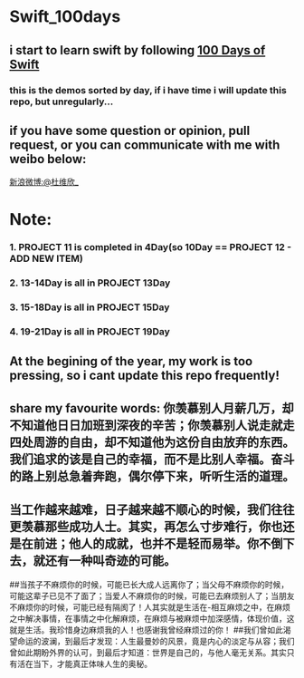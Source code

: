 # Swift_100days
## i start to learn swift by following [100 Days of Swift](http://samvlu.com/)
### this is the demos sorted by day, if i have time i will update this repo, but unregularly...
## if you have some question or opinion, pull request, or you can communicate with me with weibo below:
[新浪微博:@杜维欣_](http://weibo.com/u/2386823145/home?topnav=1&wvr=6)
# Note:
### 1. PROJECT 11 is completed in 4Day(so 10Day == PROJECT 12 - ADD NEW ITEM)
### 2. 13-14Day is all in PROJECT 13Day
### 3. 15-18Day is all in PROJECT 15Day
### 4. 19-21Day is all in PROJECT 19Day
## At the begining of the year, my work is too pressing, so i cant update this repo frequently!
## share my favourite words: 你羡慕别人月薪几万，却不知道他日日加班到深夜的辛苦；你羡慕别人说走就走四处周游的自由，却不知道他为这份自由放弃的东西。我们追求的该是自己的幸福，而不是比别人幸福。奋斗的路上别总急着奔跑，偶尔停下来，听听生活的道理。
## 当工作越来越难，日子越来越不顺心的时候，我们往往更羡慕那些成功人士。其实，再怎么寸步难行，你也还是在前进；他人的成就，也并不是轻而易举。你不倒下去，就还有一种叫奇迹的可能。
##当孩子不麻烦你的时候，可能已长大成人远离你了；当父母不麻烦你的时候，可能这辈子已见不了面了；当爱人不麻烦你的时候，可能已去麻烦别人了；当朋友不麻烦你的时候，可能已经有隔阂了！人其实就是生活在-相互麻烦之中，在麻烦之中解决事情，在事情之中化解麻烦，在麻烦与被麻烦中加深感情，体现价值，这就是生活。我珍惜身边麻烦我的人！也感谢我曾经麻烦过的你！
##我们曾如此渴望命运的波澜，到最后才发现：人生最曼妙的风景，竟是内心的淡定与从容；我们曾如此期盼外界的认可，到最后才知道：世界是自己的，与他人毫无关系。其实只有活在当下，才能真正体味人生的奥秘。
